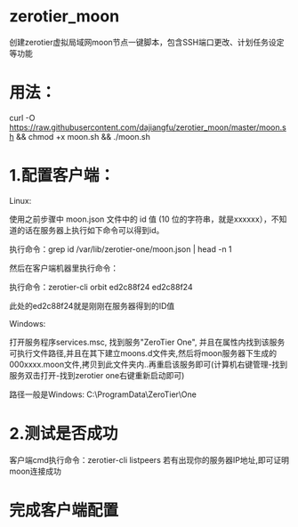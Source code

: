 # zerotier_moon
创建zerotier虚拟局域网moon节点一键脚本，包含SSH端口更改、计划任务设定等功能
# 用法：

curl -O https://raw.githubusercontent.com/dajiangfu/zerotier_moon/master/moon.sh && chmod +x moon.sh && ./moon.sh

# 1.配置客户端：

Linux:

使用之前步骤中 moon.json 文件中的 id 值 (10 位的字符串，就是xxxxxx），不知道的话在服务器上执行如下命令可以得到id。

执行命令：grep id /var/lib/zerotier-one/moon.json | head -n 1

然后在客户端机器里执行命令：

执行命令：zerotier-cli orbit ed2c88f24 ed2c88f24

此处的ed2c88f24就是刚刚在服务器得到的ID值

Windows:

打开服务程序services.msc, 找到服务"ZeroTier One", 并且在属性内找到该服务可执行文件路径,并且在其下建立moons.d文件夹,然后将moon服务器下生成的000xxxx.moon文件,拷贝到此文件夹内..再重启该服务即可(计算机右键管理-找到服务双击打开-找到zerotier one右键重新启动即可)

路径一般是Windows: C:\ProgramData\ZeroTier\One

# 2.测试是否成功

客户端cmd执行命令：zerotier-cli listpeers 若有出现你的服务器IP地址,即可证明moon连接成功

# 完成客户端配置
